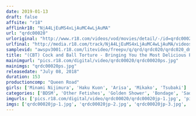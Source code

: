 ```yaml
---
date: 2019-01-13
draft: false
affsite: "r18"
afflinkr18: "NjA4LjEuMS4xLjAuMC4wLjAuMA"
url: "qrdc00020"
urloriginal: "http://www.r18.com/videos/vod/movies/detail/-/id=qrdc00020"
urlfinal: "http://media.r18.com/track/NjA4LjEuMS4xLjAuMC4wLjAuMA/videos/vod/movies/detail/-/id=qrdc00020"
samplevid: "awspv3001.r18.com/litevideo/freepv/q/qrd/qrdc020/qrdc020_dmb_w.mp4"
title: "(CBT) Cock and Ball Torture - Bringing You the Most Delicious Pain"
mainimgurl: "pics.r18.com/digital/video/qrdc00020/qrdc00020ps.jpg"
mainimgs: "qrdc00020ps.jpg"
releasedate: "July 08, 2018"
duration: 153
productioncomp: "Queen Road"
girls: ['Minami Nijimura', 'Haku Kuon', 'Arisa', 'Mikako', 'Tsubaki']
categories: ['BDSM', 'Other Fetishes', 'Golden Shower', 'Bondage', 'Sadism', 'Hi-Def']
imgurls: ['pics.r18.com/digital/video/qrdc00020/qrdc00020jp-1.jpg', 'pics.r18.com/digital/video/qrdc00020/qrdc00020jp-2.jpg', 'pics.r18.com/digital/video/qrdc00020/qrdc00020jp-3.jpg', 'pics.r18.com/digital/video/qrdc00020/qrdc00020jp-4.jpg', 'pics.r18.com/digital/video/qrdc00020/qrdc00020jp-5.jpg', 'pics.r18.com/digital/video/qrdc00020/qrdc00020jp-6.jpg', 'pics.r18.com/digital/video/qrdc00020/qrdc00020jp-7.jpg', 'pics.r18.com/digital/video/qrdc00020/qrdc00020jp-8.jpg', 'pics.r18.com/digital/video/qrdc00020/qrdc00020jp-9.jpg', 'pics.r18.com/digital/video/qrdc00020/qrdc00020jp-10.jpg', 'pics.r18.com/digital/video/qrdc00020/qrdc00020jp-11.jpg', 'pics.r18.com/digital/video/qrdc00020/qrdc00020jp-12.jpg', 'pics.r18.com/digital/video/qrdc00020/qrdc00020jp-13.jpg', 'pics.r18.com/digital/video/qrdc00020/qrdc00020jp-14.jpg', 'pics.r18.com/digital/video/qrdc00020/qrdc00020jp-15.jpg', 'pics.r18.com/digital/video/qrdc00020/qrdc00020jp-16.jpg', 'pics.r18.com/digital/video/qrdc00020/qrdc00020jp-17.jpg', 'pics.r18.com/digital/video/qrdc00020/qrdc00020jp-18.jpg', 'pics.r18.com/digital/video/qrdc00020/qrdc00020jp-19.jpg', 'pics.r18.com/digital/video/qrdc00020/qrdc00020jp-20.jpg']
imgs: ['qrdc00020jp-1.jpg', 'qrdc00020jp-2.jpg', 'qrdc00020jp-3.jpg', 'qrdc00020jp-4.jpg', 'qrdc00020jp-5.jpg', 'qrdc00020jp-6.jpg', 'qrdc00020jp-7.jpg', 'qrdc00020jp-8.jpg', 'qrdc00020jp-9.jpg', 'qrdc00020jp-10.jpg', 'qrdc00020jp-11.jpg', 'qrdc00020jp-12.jpg', 'qrdc00020jp-13.jpg', 'qrdc00020jp-14.jpg', 'qrdc00020jp-15.jpg', 'qrdc00020jp-16.jpg', 'qrdc00020jp-17.jpg', 'qrdc00020jp-18.jpg', 'qrdc00020jp-19.jpg', 'qrdc00020jp-20.jpg']
---
```

